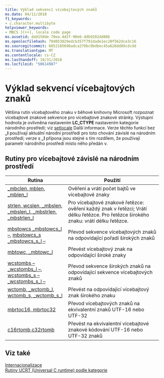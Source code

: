 ```yaml
---
title: Výklad sekvencí vícebajtových znaků
ms.date: 04/11/2018
f1_keywords:
- c.character.multibyte
helpviewer_keywords:
- MBCS [C++], locale code page
ms.assetid: da9150de-70ea-4d2f-90e6-ddb9202dd80b
ms.openlocfilehash: 79d053029edcb357f791dade1ec20f562dce3c16
ms.sourcegitcommit: 6052185696adca270bc9bdbec45a626dd89cdcdd
ms.translationtype: MT
ms.contentlocale: cs-CZ
ms.lasthandoff: 10/31/2018
ms.locfileid: "50614987"
---
```

# <a name="interpretation-of-multibyte-character-sequences"></a>Výklad sekvencí vícebajtových znaků

Většina rutin vícebajtového znaku v běhové knihovny Microsoft rozpoznat vícebajtové znakové sekvence pro vícebajtové znakové stránky. Výstupní hodnota je ovlivněna nastavením **LC_CTYPE** nastavením kategorie národního prostředí; viz [setlocale](../c-runtime-library/reference/setlocale-wsetlocale.md) Další informace. Verze těchto funkcí bez **_l** používají aktuální národní prostředí pro toto chování závislé na národním prostředí; verze s **_l** přípona jsou stejné s tím rozdílem, že používají parametr národního prostředí místo něho předán v.

## <a name="locale-dependent-multibyte-routines"></a>Rutiny pro vícebajtové závislé na národním prostředí

|Rutina|Použití|
|-------------|---------|
|[_mbclen, mblen, _mblen_l](../c-runtime-library/reference/mbclen-mblen-mblen-l.md)|Ověření a vrátí počet bajtů ve vícebajtové znaky|
|[strlen, wcslen, _mbslen, _mbslen_l, _mbstrlen, _mbstrlen_l](../c-runtime-library/reference/strlen-wcslen-mbslen-mbslen-l-mbstrlen-mbstrlen-l.md)|Pro vícebajtové znakové řetězce: ověření každý znak v řetězci; Vrátí délku řetězce. Pro řetězce širokého znaku: vrátí délku řetězce.|
|[mbstowcs _mbstowcs_l –](../c-runtime-library/reference/mbstowcs-mbstowcs-l.md), [mbstowcs_s _mbstowcs_s_l –](../c-runtime-library/reference/mbstowcs-s-mbstowcs-s-l.md)|Převod sekvence vícebajtových znaků na odpovídající pořadí širokých znaků|
|[mbtowc, _mbtowc_l](../c-runtime-library/reference/mbtowc-mbtowc-l.md)|Převést vícebajtový znak na odpovídající široké znaky|
|[wcstombs – _wcstombs_l –](../c-runtime-library/reference/wcstombs-wcstombs-l.md), [wcstombs_s – _wcstombs_s_l –](../c-runtime-library/reference/wcstombs-s-wcstombs-s-l.md)|Převod sekvence širokých znaků na odpovídající sekvence vícebajtových znaků|
|[wctomb, _wctomb_l](../c-runtime-library/reference/wctomb-wctomb-l.md), [wctomb_s, _wctomb_s_l](../c-runtime-library/reference/wctomb-s-wctomb-s-l.md)|Převést na odpovídající vícebajtový znak širokého znaku|
|[mbrtoc16, mbrtoc32](../c-runtime-library/reference/mbrtoc16-mbrtoc323.md)|Převod vícebajtových znaků na ekvivalentní znaků UTF-16 nebo UTF-32|
|[c16rtomb c32rtomb](../c-runtime-library/reference/c16rtomb-c32rtomb1.md)|Převést na ekvivalentní vícebajtové znakové kódování UTF-16 nebo UTF-32 znaků|

## <a name="see-also"></a>Viz také

[Internacionalizace](../c-runtime-library/internationalization.md)<br/>
[Rutiny UCRT (Universal C runtime) podle kategorie](../c-runtime-library/run-time-routines-by-category.md)<br/>
